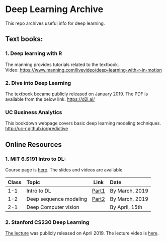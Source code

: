 # Deep Learning Archive
This repo archives useful info for deep learning.

## Text books:  
### 1. Deep learning with R  
The manning provides tutorials related to the textbook.  
Video: https://www.manning.com/livevideo/deep-learning-with-r-in-motion  

### 2. Dive into Deep Learning
The textbook became publicly released on January 2019. The PDF is available from the below link.
https://d2l.ai/

### UC Business Analytics
This bookdown webpage covers basic deep learning modeling techniques.  
http://uc-r.github.io/predictive  

## Online Resources
### 1. MIT 6.S191 Intro to DL:  
Course page is [here](http://introtodeeplearning.com/).  The slides and videos are available.

|**Class**   | **Topic**                      | **Link**      |**Date**                             | 
| :----------| :----------------------------- | ------------- |:----------------------------------- |
| 1-1   | Intro to DL            |  [Part1](https://www.youtube.com/watch?v=5v1JnYv_yWs&index=1&list=PLtBw6njQRU-rwp5__7C0oIVt26ZgjG9NI)    | By March, 2019 |
| 1-2   | Deep sequence modeling | [Part2](https://www.youtube.com/watch?v=_h66BW-xNgk&index=1&list=PLtBw6njQRU-rwp5__7C0oIVt26ZgjG9NI) | By March, 2019 |
| 2-1   | Deep Computer vision   |               | By April, 15th     |



### 2. Stanford CS230 Deep Learning  
[The lecture](http://cs230.stanford.edu/) was publicly released on April 2019. The lecture video is [here](http://onlinehub.stanford.edu/cs230).
